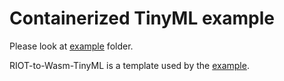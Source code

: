 
# Containerized TinyML example

Please look at [example](./example/) folder.

RIOT-to-Wasm-TinyML is a template used by the [example](./example/). 